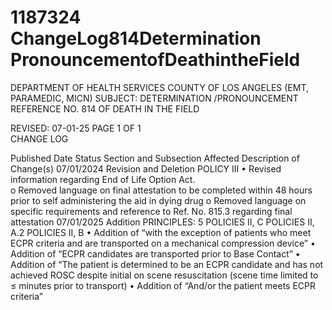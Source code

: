 # 1187324 ChangeLog814Determination PronouncementofDeathintheField

DEPARTMENT OF HEALTH SERVICES 
COUNTY OF LOS ANGELES 
 (EMT, PARAMEDIC, MICN) 
SUBJECT: DETERMINATION /PRONOUNCEMENT REFERENCE NO. 814 
  OF DEATH IN THE FIELD 
 
 
 
 
 
REVISED: 07-01-25 PAGE 1 OF 1  
CHANGE LOG 
 
Published 
Date 
Status Section and 
Subsection Affected 
Description of Change(s) 
07/01/2024 Revision 
and 
Deletion 
POLICY III 
• Revised information regarding End 
of Life Option Act.  
o Removed language on final 
attestation to be completed 
within 48 hours prior to self 
administering the aid in 
dying drug 
o Removed language on 
specific requirements and 
reference to Ref. No. 815.3 
regarding final attestation 
07/01/2025 Addition PRINCIPLES: 5 
POLICIES II, C 
POLICIES II, A.2 
POLICIES II, B 
• Addition of “with the exception of 
patients who meet ECPR criteria 
and are transported on a 
mechanical compression device” 
• Addition of “ECPR candidates are 
transported prior to Base Contact” 
• Addition of “The patient is 
determined to be an ECPR 
candidate and has not achieved 
ROSC despite initial on scene 
resuscitation (scene time limited to 
≤ minutes prior to transport) 
• Addition of “And/or the patient 
meets ECPR criteria”
